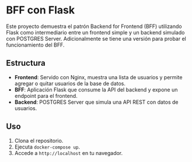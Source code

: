 # BFF con Flask

Este proyecto demuestra el patrón Backend for Frontend (BFF) utilizando Flask como intermediario entre un frontend simple y un backend simulado con POSTGRES Server. Adicionalmente se tiene una versión para probar el funcionamiento del BFF.

## Estructura

- **Frontend**: Servido con Nginx, muestra una lista de usuarios y permite agregar o quitar usuarios de la base de datos.
- **BFF**: Aplicación Flask que consume la API del backend y expone un endpoint para el frontend.
- **Backend**: POSTGRES Server que simula una API REST con datos de usuarios.

## Uso

1. Clona el repositorio.
2. Ejecuta `docker-compose up`.
3. Accede a `http://localhost` en tu navegador.